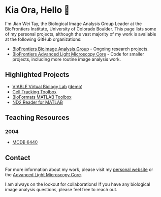 # Kia Ora, Hello 👋

I'm Jian Wei Tay, the Biological Image Analysis Group Leader at the BioFrontiers Institute, University of Colorado Boulder. This page lists some of my personal projects, although the vast majority of my work is available at the following GitHub organizations:

* [BioFrontiers Bioimage Analysis Group](https://github.com/BioimageAnalysis) - Ongoing research projects.
* [BioFrontiers Advanced Light Microscopy Core](https://github.com/Biofrontiers-ALMC) - Code for smaller projects, including more routine image analysis work.

## Highlighted Projects
* [VIABLE Virtual Biology Lab](https://github.com/project-viable/viable-virtual-lab) ([demo](https://project-viable.github.io/viable-virtual-lab/export/VirtualLabExport.html))
* [Cell Tracking Toolbox](https://github.com/Biofrontiers-ALMC/cell-tracking-toolbox)
* [BioFormats MATLAB Toolbox](https://github.com/Biofrontiers-ALMC/bioformats-matlab)
* [ND2 Reader for MATLAB](https://github.com/jwtay1/nd2sdk-MATLAB)

## Teaching Resources

### 2004
* [MCDB 6440](https://qoi-course.github.io/mcdb-6440/)

## Contact

For more information about my work, please visit my [personal website](https://jianweitay.com) or the [Advanced Light Microscopy Core](https://advancedimaging.colorado.edu). 

I am always on the lookout for collaborations! If you have any biological image analysis questions, please feel free to reach out.

<!--
**jwtay1/jwtay1** is a ✨ _special_ ✨ repository because its `README.md` (this file) appears on your GitHub profile.

Here are some ideas to get you started:

- 🔭 I’m currently working on ...
- 🌱 I’m currently learning ...
- 👯 I’m looking to collaborate on ...
- 🤔 I’m looking for help with ...
- 💬 Ask me about ...
- 📫 How to reach me: ...
- 😄 Pronouns: ...
- ⚡ Fun fact: ...
-->
